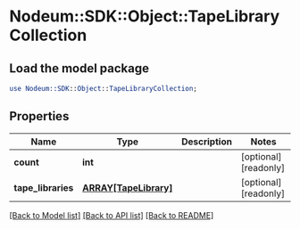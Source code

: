# Nodeum::SDK::Object::TapeLibraryCollection

## Load the model package
```perl
use Nodeum::SDK::Object::TapeLibraryCollection;
```

## Properties
Name | Type | Description | Notes
------------ | ------------- | ------------- | -------------
**count** | **int** |  | [optional] [readonly] 
**tape_libraries** | [**ARRAY[TapeLibrary]**](TapeLibrary.md) |  | [optional] [readonly] 

[[Back to Model list]](../README.md#documentation-for-models) [[Back to API list]](../README.md#documentation-for-api-endpoints) [[Back to README]](../README.md)


